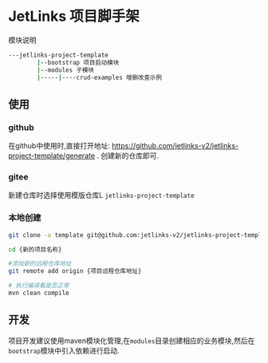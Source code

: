 # JetLinks 项目脚手架

模块说明

```bash
---jetlinks-project-template
        |--bootstrap 项目启动模块
        |--modules 子模块
        |-----|----crud-examples 增删改查示例
```

## 使用

### github

在github中使用时,直接打开地址: https://github.com/jetlinks-v2/jetlinks-project-template/generate .
创建新的仓库即可.

### gitee

新建仓库时选择使用模版仓库L `jetlinks-project-template`

### 本地创建

```bash
git clone -o template git@github.com:jetlinks-v2/jetlinks-project-template.git {新的项目名称}

cd {新的项目名称}

#添加新的远程仓库地址
git remote add origin {项目远程仓库地址}

# 执行编译看是否正常
mvn clean compile
```

## 开发

项目开发建议使用maven模块化管理,在`modules`目录创建相应的业务模块,然后在`bootstrap`模块中引入依赖进行启动.